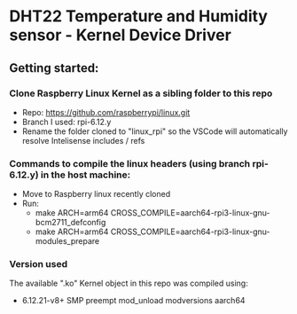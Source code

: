 # DHT22 Temperature and Humidity sensor - Kernel Device Driver


## Getting started: 

### Clone Raspberry Linux Kernel as a sibling folder to this repo
- Repo: https://github.com/raspberrypi/linux.git
- Branch I used: rpi-6.12.y
- Rename the folder cloned to "linux_rpi" so the VSCode will automatically resolve Intelisense includes / refs

### Commands to compile the linux headers (using branch **rpi-6.12.y**) in the **host machine**:
- Move to Raspberry linux recently cloned
- Run:
    - make ARCH=arm64 CROSS_COMPILE=aarch64-rpi3-linux-gnu- bcm2711_defconfig
    - make ARCH=arm64 CROSS_COMPILE=aarch64-rpi3-linux-gnu- modules_prepare

### Version used
The available ".ko" Kernel object in this repo was compiled using:
- 6.12.21-v8+ SMP preempt mod_unload modversions aarch64


